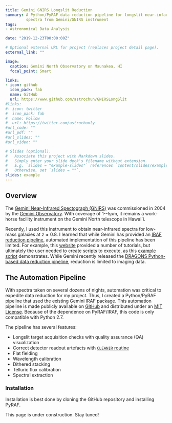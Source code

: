 ```yaml
---
title: Gemini GNIRS Longslit Reduction
summary: A Python/PyRAF data reduction pipeline for longslit near-infared
         spectra from Gemini/GNIRS instrument
tags:
- Astronomical Data Analysis

date: "2019-12-23T00:00:00Z"

# Optional external URL for project (replaces project detail page).
external_link: ""

image:
  caption: Gemini North Observatory on Maunakea, HI
  focal_point: Smart

links:
- icon: github
  icon_pack: fab
  name: GitHub
  url: https://www.github.com/astrochun/GNIRSLongSlit
#links:
#- icon: twitter
#  icon_pack: fab
#  name: Follow
#  url: https://twitter.com/astrochunly
#url_code: ""
#url_pdf: ""
#url_slides: ""
#url_video: ""

# Slides (optional).
#   Associate this project with Markdown slides.
#   Simply enter your slide deck's filename without extension.
#   E.g. `slides = "example-slides"` references `content/slides/example-slides.md`.
#   Otherwise, set `slides = ""`.
slides: example
---
```


## Overview

The [Gemini Near-Infrared Spectograph (GNIRS)](https://www.gemini.edu/sciops/instruments/gnirs/)
was commissioned in 2004 by the [Gemini Observatory](https://www.gemini.edu/).
With coverage of 1--5$\mu$m, it remains a work-horse facility instrument on
the Gemini North telescope in Hawai`i.

Recently, I used this instrument to obtain near-infrared spectra for low-mass
galaxies at $z\approx0.8$. I learned that while Gemini has provided an [IRAF
reduction pipeline](https://www.gemini.edu/node/11823), automated
implementation of this pipeline has been limited. For example, this
[website](https://www.gemini.edu/sciops/data-and-results/getting-started#gnirs)
provided a number of tutorials, but ultimately the user needed to create scripts
to execute, as this [example script](http://www.gemini.edu/sciops/data/IRAFdoc/gnirs_xd_example.cl)
demonstrates.  While Gemini recently released the [DRAGONS Python-based
data reduction pipeline](https://ascl.net/1811.002), reduction is limited
to imaging data.


## The Automation Pipeline

With spectra taken on several dozens of nights, automation was critical to
expedite data reduction for my project. Thus, I created a Python/PyRAF
pipeline that used the existing Gemini IRAF package. This automation pipeline
is made publicly available on [GitHub](https://github.com/astrochun/GNIRSLongSlit)
and distributed under an [MIT License](https://choosealicense.com/licenses/mit/).
Because of the dependence on PyRAF/IRAF, this code is only compatible with
Python 2.7.

The pipeline has several features:

- Longslit target acquisition checks with quality assurance (QA) visualization
- Correct detector readout artefacts with
  [`CLEANIR` routine](https://www.gemini.edu/sciops/instruments/niri/data-format-and-reduction/cleanir)
- Flat fielding
- Wavelength calibration
- Dithered stacking
- Telluric flux calibration
- Spectral extraction


### Installation

Installation is best done by cloning the GitHub repository and installing PyRAF.


This page is under construction. Stay tuned!
